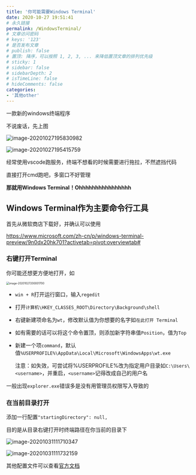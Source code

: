 ```yaml
---
title: '你可能需要Windows Terminal'
date: 2020-10-27 19:51:41
# 永久链接
permalink: /WindowsTerminal/
# 文章访问密码
# keys: '123'
# 是否发布文章
# publish: false
# 置顶: 降序，可以按照 1, 2, 3, ... 来降低置顶文章的排列优先级
# sticky: 1
# sidebar: false
# sidebarDepth: 2
# isTimeLine: false
# hideComments: false
categories:
- '其他other'
---
```


一款新的windows终端程序
<!-- more -->

不说废话，先上图

![image-20201027195830982](https://img.chanx.tech/i/2022/06/12/8jfb5_0.png)

![image-20201027195415759](https://img.chanx.tech/i/2022/06/12/8k1vk_0.png)

经常使用vscode跑服务，终端不想看的时候需要进行拖拉，不然遮挡代码

直接打开cmd跑吧，多窗口不好管理

**那就用Windows Terminal！Ohhhhhhhhhhhhhhhh**



## Windows Terminal作为主要命令行工具

首先从微软商店下载好，并确认可以使用

https://www.microsoft.com/zh-cn/p/windows-terminal-preview/9n0dx20hk701?activetab=pivot:overviewtab#

###  右键打开Terminal

你可能还想更方便地打开，如

<img src="https://img.chanx.tech/i/2022/06/12/8ksri_0.png" alt="image-20201027200001700" style="zoom: 50%;" />

- `win + R`打开运行窗口，输入`regedit`

- 打开`计算机\HKEY_CLASSES_ROOT\Directory\Background\shell`

- 右键新建项命名为`wt`，修改默认值为你想要的名字如`在此打开 Terminal`

- 如有需要的话可以将这个命令置顶，则添加新字符串值`Position`，值为`Top`

- 新建一个项`command`，默认值`%USERPROFILE%\AppData\Local\Microsoft\WindowsApps\wt.exe`

  注意：如失效，可尝试将%USERPROFILE%改为指定用户目录如`C:\Users\<username>`，并重启，`<username>`记得改成自己的用户名

一般出现`explorer.exe`错误多是没有用管理员权限写入导致的

### 在当前目录打开

添加一行配置`"startingDirectory": null,`

目的是从目录右键打开时终端路径在你当前的目录下

![image-20201031111710347](https://img.chanx.tech/i/2022/06/12/8ly7m_0.png)

![image-20201031111732159](https://img.chanx.tech/i/2022/06/12/8mjgl_0.png)

其他配置文件可以查看[官方文档](https://aka.ms/terminal-profile-settings)